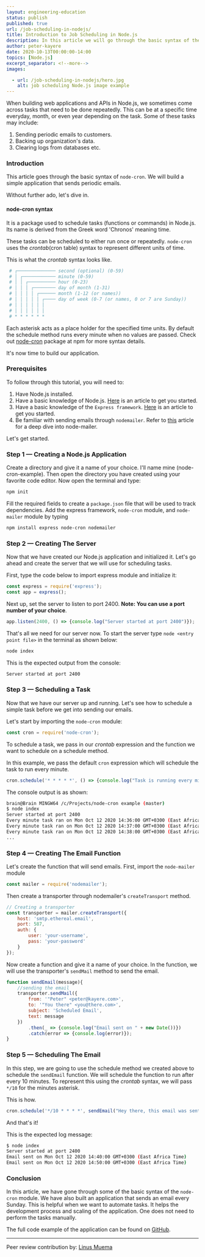 ```yaml
---
layout: engineering-education
status: publish
published: true
url: /job-scheduling-in-nodejs/
title: Introduction to Job Scheduling in Node.js
description: In this article we will go through the basic syntax of the node-cron module. We will build a simple Node.js application that sends periodic emails.
author: peter-kayere
date: 2020-10-13T00:00:00-14:00
topics: [Node.js]
excerpt_separator: <!--more-->
images:

  - url: /job-scheduling-in-nodejs/hero.jpg
    alt: job scheduling Node.js image example
---
```

When building web applications and APIs in Node.js, we sometimes come across tasks that need to be done repeatedly. This can be at a specific time everyday, month, or even year depending on the task. Some of these tasks may include:
<!--more-->

1. Sending periodic emails to customers.
2. Backing up organization's data.
3. Clearing logs from databases etc.

### Introduction
This article goes through the basic syntax of `node-cron`. We will build a simple application that sends periodic emails.

Without further ado, let's dive in.

#### node-cron syntax
It is a package used to schedule tasks (functions or commands) in Node.js. Its name is derived from the Greek word 'Chronos' meaning time.

These tasks can be scheduled to either run once or repeatedly.
`node-cron` uses the *crontab*(cron table) syntax to represent different units of time.

This is what the *crontab* syntax looks like.
```bash
 # ┌────────────── second (optional) (0-59)
 # │ ┌──────────── minute (0-59)
 # │ │ ┌────────── hour (0-23)
 # │ │ │ ┌──────── day of month (1-31)
 # │ │ │ │ ┌────── month (1-12 (or names))
 # │ │ │ │ │ ┌──── day of week (0-7 (or names, 0 or 7 are Sunday))
 # │ │ │ │ │ │
 # │ │ │ │ │ │
 # * * * * * *
```

Each asterisk acts as a place holder for the specified time units. By default the schedule method runs every minute when no values are passed. Check out [node-cron](https://www.npmjs.com/package/node-cron) package at npm for more syntax details.

It's now time to build our application.

### Prerequisites
To follow through this tutorial, you will need to:
1. Have Node.js installed.
2. Have a basic knowledge of Node.js. [Here](/history-of-nodejs/) is an article to get you started.
3. Have a basic knowledge of the `Express framework`. [Here](/express/) is an article to get you started.
4. Be familiar with sending emails through `nodemailer`. Refer to [this](/node-mailer/) article for a deep dive into node-mailer.

Let's get started.

### Step 1 — Creating a Node.js Application
Create a directory and give it a name of your choice. I'll name mine (node-cron-example). Then open the directory you have created using your favorite code editor. Now open the terminal and type:

```bash
npm init
```

Fill the required fields to create a `package.json` file that will be used to track dependencies. Add the express framework, `node-cron` module, and `node-mailer` module by typing

```bash
npm install express node-cron nodemailer
```

### Step 2 — Creating The Server
Now that we have created our Node.js application and initialized it. Let's go ahead and create the server that we will use for scheduling tasks.

First, type the code below to import express module and initialize it:

```JavaScript
const express = require('express');
const app = express();
```

Next up, set the server to listen to port 2400. **Note: You can use a port number of your choice**.

```JavaScript
app.listen(2400, () => {console.log("Server started at port 2400")});
```

That's all we need for our server now. To start the server type `node <entry point file>` in the terminal as shown below:

```bash
node index
```

This is the expected output from the console:

```bash
Server started at port 2400
```

### Step 3 — Scheduling a Task
Now that we have our server up and running. Let's see how to schedule a simple task before we get into sending our emails.

Let's start by importing the `node-cron` module:

```JavaScript
const cron = require('node-cron');
```

To schedule a task, we pass in our *crontab* expression and the function we want to schedule on a schedule method.

In this example, we pass the default `cron` expression which will schedule the task to run every minute.

```JavaScript
cron.schedule('* * * * *', () => {console.log("Task is running every minute " + new Date())});
```

The console output is as shown:

```bash
brain@Brain MINGW64 /c/Projects/node-cron example (master)
$ node index
Server started at port 2400
Every minute task ran on Mon Oct 12 2020 14:36:00 GMT+0300 (East Africa Time)
Every minute task ran on Mon Oct 12 2020 14:37:00 GMT+0300 (East Africa Time)
Every minute task ran on Mon Oct 12 2020 14:38:00 GMT+0300 (East Africa Time)
...
```

### Step 4 — Creating The Email Function
Let's create the function that will send emails. First, import the `node-mailer` module

```JavaScript
const mailer = require('nodemailer');
```

Then create a transporter through nodemailer's `createTransport` method.

```Javascript
// Creating a transporter
const transporter = mailer.createTransport({
    host: 'smtp.ethereal.email',
    port: 587,
    auth: {
        user: 'your-username',
        pass: 'your-password'
    }
});
```

Now create a function and give it a name of your choice.
In the function, we will use the transporter's `sendMail` method to send the email.

```JavaScript
function sendEmail(message){
    //sending the email
    transporter.sendMail({
        from: '"Peter" <peter@kayere.com>',
        to: '"You there" <you@there.com>',
        subject: 'Scheduled Email',
        text: message
    })
        .then(_ => {console.log("Email sent on " + new Date())})
        .catch(error => {console.log(error)});
}
```

### Step 5 — Scheduling The Email
In this step, we are going to use the schedule method we created above to schedule the `sendEmail` function. We will schedule the function to run after every 10 minutes. To represent this using the *crontab* syntax, we will pass `*/10` for the minutes asterisk.

This is how.

```JavaScript
cron.schedule('*/10 * * * *', sendEmail("Hey there, this email was sent to you automatically"));
```
And that's it!

This is the expected log message:

```bash
$ node index
Server started at port 2400
Email sent on Mon Oct 12 2020 14:40:00 GMT+0300 (East Africa Time)
Email sent on Mon Oct 12 2020 14:50:00 GMT+0300 (East Africa Time)
```

### Conclusion
In this article, we have gone through some of the basic syntax of the `node-cron` module. We have also built an application that sends an email every Sunday. This is helpful when we want to automate tasks. It helps the development process and scaling of the application. One does not need to perform the tasks manually.

The full code  example of the application can be found on [GitHub](https://github.com/kayere/node-cron-example.git).

---
Peer review contribution by: [Linus Muema](/authors/linus-muema/)
